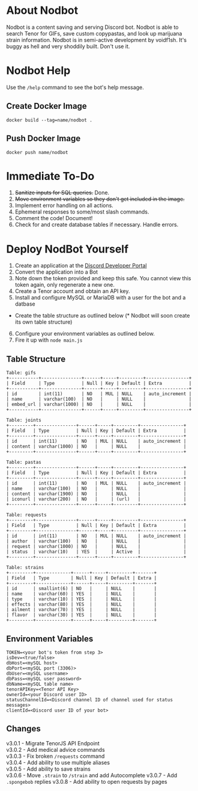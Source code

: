 # About Nodbot
Nodbot is a content saving and serving Discord bot. Nodbot is able to search Tenor for GIFs, save custom copypastas, and look up marijuana strain information. Nodbot is in semi-active development by voidf1sh. It's buggy as hell and very shoddily built. Don't use it.

# Nodbot Help

Use the `/help` command to see the bot's help message.

## Create Docker Image
`docker build --tag=name/nodbot .`

## Push Docker Image
`docker push name/nodbot`

# Immediate To-Do

1. ~~Sanitize inputs for SQL queries.~~ Done.
2. ~~Move environment variables so they don't get included in the image.~~
3. Implement error handling on all actions.
4. Ephemeral responses to some/most slash commands.
5. Comment the code! Document!
6. Check for and create database tables if necessary. Handle errors.

# Deploy NodBot Yourself

1. Create an application at the [Discord Developer Portal](https://discord.com/developers/applications)
2. Convert the application into a Bot
3. Note down the token provided and keep this safe. You cannot view this token again, only regenerate a new one.
4. Create a Tenor account and obtain an API key.
5. Install and configure MySQL or MariaDB with a user for the bot and a datbase
* Create the table structure as outlined below (* Nodbot will soon create its own table structure)
6. Configure your environment variables as outlined below.
7. Fire it up with `node main.js`

## Table Structure

```
Table: gifs
+-----------+---------------+------+-----+---------+----------------+
| Field     | Type          | Null | Key | Default | Extra          |
+-----------+---------------+------+-----+---------+----------------+
| id        | int(11)       | NO   | MUL | NULL    | auto_increment |
| name      | varchar(100)  | NO   |     | NULL    |                |
| embed_url | varchar(1000) | NO   |     | NULL    |                |
+-----------+---------------+------+-----+---------+----------------+

Table: joints
+---------+---------------+------+-----+---------+----------------+
| Field   | Type          | Null | Key | Default | Extra          |
+---------+---------------+------+-----+---------+----------------+
| id      | int(11)       | NO   | MUL | NULL    | auto_increment |
| content | varchar(1000) | NO   |     | NULL    |                |
+---------+---------------+------+-----+---------+----------------+

Table: pastas
+---------+---------------+------+-----+---------+----------------+
| Field   | Type          | Null | Key | Default | Extra          |
+---------+---------------+------+-----+---------+----------------+
| id      | int(11)       | NO   | MUL | NULL    | auto_increment |
| name    | varchar(100)  | NO   |     | NULL    |                |
| content | varchar(1900) | NO   |     | NULL    |                |
| iconurl | varchar(200)  | NO   |     | (url)   |                |
+---------+---------------+------+-----+---------+----------------+

Table: requests
+---------+---------------+------+-----+---------+----------------+
| Field   | Type          | Null | Key | Default | Extra          |
+---------+---------------+------+-----+---------+----------------+
| id      | int(11)       | NO   | MUL | NULL    | auto_increment |
| author  | varchar(100)  | NO   |     | NULL    |                |
| request | varchar(1000) | NO   |     | NULL    |                |
| status  | varchar(10)   | YES  |     | Active  |                |
+---------+---------------+------+-----+---------+----------------+

Table: strains
+---------+-------------+------+-----+---------+-------+
| Field   | Type        | Null | Key | Default | Extra |
+---------+-------------+------+-----+---------+-------+
| id      | smallint(6) | NO   |     | NULL    |       |
| name    | varchar(60) | YES  |     | NULL    |       |
| type    | varchar(10) | YES  |     | NULL    |       |
| effects | varchar(80) | YES  |     | NULL    |       |
| ailment | varchar(70) | YES  |     | NULL    |       |
| flavor  | varchar(30) | YES  |     | NULL    |       |
+---------+-------------+------+-----+---------+-------+
```

## Environment Variables
```
TOKEN=<your bot's token from step 3>
isDev=<true/false>
dbHost=<mySQL host>
dbPort=<mySQL port (3306)>
dbUser=<mySQL username>
dbPass=<mySQL user password>
dbName=<mySQL table name>
tenorAPIKey=<Tenor API Key>
ownerId=<your Discord user ID>
statusChannelId=<Discord channel ID of channel used for status messages>
clientId=<Discord user ID of your bot>
```

## Changes

v3.0.1 - Migrate TenorJS API Endpoint  
v3.0.2 - Add medical advice commands  
v3.0.3 - Fix broken `/requests` command  
v3.0.4 - Add ability to use multiple aliases  
v3.0.5 - Add ability to save strains  
v3.0.6 - Move `.strain` to `/strain` and add Autocomplete
v3.0.7 - Add `.spongebob` replies
v3.0.8 - Add ability to open requests by pages